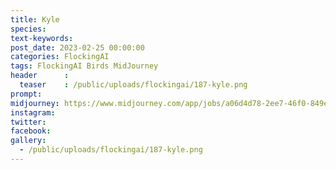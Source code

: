```yaml
---
title: Kyle
species: 
text-keywords: 
post_date: 2023-02-25 00:00:00
categories: FlockingAI
tags: FlockingAI Birds MidJourney 
header      :
  teaser    : /public/uploads/flockingai/187-kyle.png
prompt: 
midjourney: https://www.midjourney.com/app/jobs/a06d4d78-2ee7-46f0-849e-ebacc0447526
instagram: 
twitter: 
facebook: 
gallery: 
  - /public/uploads/flockingai/187-kyle.png
---
```


